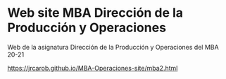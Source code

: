 # Web site MBA Dirección de la Producción y Operaciones
Web de la asignatura Dirección de la Producción y Operaciones del MBA 20-21

https://jrcarob.github.io/MBA-Operaciones-site/mba2.html
